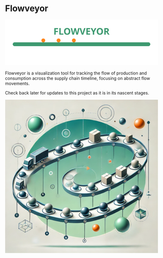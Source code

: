 # Flowveyor

![Flowveyor Logo](assets/flowveyor_logo.svg)

Flowveyor is a visualization tool for tracking the flow of production and consumption across the supply chain timeline, focusing on abstract flow movements.

Check back later for updates to this project as it is in its nascent stages.

![flowveyor.png](assets/flowveyor.webp)
